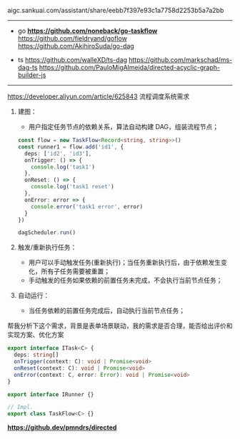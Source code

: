 aigc.sankuai.com/assistant/share/eebb7f397e93c1a7758d2253b5a7a2bb

---

- go
  **https://github.com/noneback/go-taskflow**
  https://github.com/fieldryand/goflow
  https://github.com/AkihiroSuda/go-dag

- ts
  https://github.com/walleXD/ts-dag
  https://github.com/markschad/ms-dag-ts
  https://github.com/PauloMigAlmeida/directed-acyclic-graph-builder-js

---

https://developer.aliyun.com/article/625843
流程调度系统需求

1. 建图：

   - 用户指定任务节点的依赖关系，算法自动构建 DAG，组装流程节点；

   ```ts
   const flow = new TaskFlow<Record<string, string>>()
   const runner1 = flow.add('id1', {
     deps: ['id2', 'id3'],
     onTrigger: () => {
       console.log('task1')
     },
     onReset: () => {
       console.log('task1 reset')
     },
     onError: error => {
       console.error('task1 error', error)
     }
   })

   dagScheduler.run()
   ```

2. 触发/重新执行任务：

   - 用户可以手动触发任务(重新执行)；当任务重新执行后，由于依赖发生变化，所有子任务需要被重置；
   - 手动触发的任务如果依赖的前置任务未完成，不会执行当前节点任务；

3. 自动运行：
   - 当任务依赖的前置任务完成后，自动执行当前节点任务；

帮我分析下这个需求，背景是表单场景联动，我的需求是否合理，能否给出评价和实现方案、优化方案

```ts
export interface ITask<C> {
  deps: string[]
  onTrigger(context: C): void | Promise<void>
  onReset(context: C): void | Promise<void>
  onError(context: C, error: Error): void | Promise<void>
}

export interface IRunner {}

// Impl.
export class TaskFlow<C> {}
```

**https://github.dev/pmndrs/directed**
